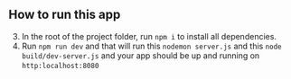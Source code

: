 ## How to run this app

3. In the root of the project folder, run `npm i` to install all dependencies.
4. Run `npm run dev` and that will run this `nodemon server.js` and this `node build/dev-server.js` and your app should be up and running on `http:localhost:8080`
